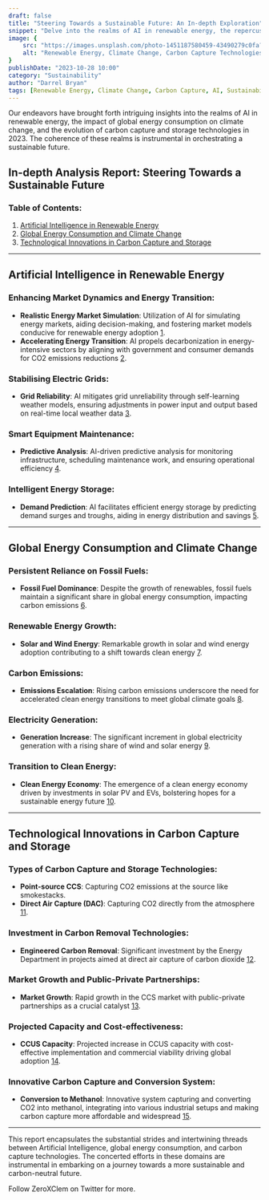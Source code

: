```yaml
---
draft: false 
title: "Steering Towards a Sustainable Future: An In-depth Exploration" 
snippet: "Delve into the realms of AI in renewable energy, the repercussions of global energy consumption on climate change, and the advancements in carbon capture technologies in 2023. Our sustainable journey unfolds!" 
image: {
    src: "https://images.unsplash.com/photo-1451187580459-43490279c0fa?auto=format&fit=crop&q=80&w=1000&ixlib=rb-4.0.3&ixid=M3wxMjA3fDB8MHxwaG90by1wYWdlfHx8fGVufDB8fHx8fA%3D%3D", 
    alt: "Renewable Energy, Climate Change, Carbon Capture Technologies" 
} 
publishDate: "2023-10-28 10:00" 
category: "Sustainability" 
author: "Darrel Bryan" 
tags: [Renewable Energy, Climate Change, Carbon Capture, AI, Sustainability]
---
```

 Our endeavors have brought forth intriguing insights into the realms of AI in renewable energy, the impact of global energy consumption on climate change, and the evolution of carbon capture and storage technologies in 2023. The coherence of these realms is instrumental in orchestrating a sustainable future.

## In-depth Analysis Report: Steering Towards a Sustainable Future

### **Table of Contents**:
1. [Artificial Intelligence in Renewable Energy](#ai-renewable)
2. [Global Energy Consumption and Climate Change](#global-energy)
3. [Technological Innovations in Carbon Capture and Storage](#carbon-capture)

---

## <a name="ai-renewable"></a>Artificial Intelligence in Renewable Energy

### Enhancing Market Dynamics and Energy Transition:
- **Realistic Energy Market Simulation**: Utilization of AI for simulating energy markets, aiding decision-making, and fostering market models conducive for renewable energy adoption [1](https://cai.ieee.org/2023/ai-for-energy/#:~:text=AI%20for%20Energy%20Markets%20enabling,reservoirs%2C%20customize%20drilling%20and).
- **Accelerating Energy Transition**: AI propels decarbonization in energy-intensive sectors by aligning with government and consumer demands for CO2 emissions reductions [2](https://www.weforum.org/agenda/2021/09/this-is-how-ai-will-accelerate-the-energy-transition/#:~:text=Three%20key%20trends%20are%20driving,rapid%20reductions%20in%20CO2%20emissions).

### Stabilising Electric Grids:
- **Grid Reliability**: AI mitigates grid unreliability through self-learning weather models, ensuring adjustments in power input and output based on real-time local weather data [3](https://www.quanta-cs.com/blogs/2022-9/is-artificial-intelligence-the-future-of-renewable-energy).

### Smart Equipment Maintenance:
- **Predictive Analysis**: AI-driven predictive analysis for monitoring infrastructure, scheduling maintenance work, and ensuring operational efficiency [4](https://www.quanta-cs.com/blogs/2022-9/is-artificial-intelligence-the-future-of-renewable-energy).

### Intelligent Energy Storage:
- **Demand Prediction**: AI facilitates efficient energy storage by predicting demand surges and troughs, aiding in energy distribution and savings [5](https://www.quanta-cs.com/blogs/2022-9/is-artificial-intelligence-the-future-of-renewable-energy).

---

## <a name="global-energy"></a>Global Energy Consumption and Climate Change

### Persistent Reliance on Fossil Fuels:
- **Fossil Fuel Dominance**: Despite the growth of renewables, fossil fuels maintain a significant share in global energy consumption, impacting carbon emissions [6](https://www.forbes.com/sites/rrapier/2023/08/06/global-energy-trends-insights-from-the-2023-statistical-review-of-world-energy/#:~:text=The%20newest%20Review%20shows%20the,renewable%20power%20expanded%20at%20record).

### Renewable Energy Growth:
- **Solar and Wind Energy**: Remarkable growth in solar and wind energy adoption contributing to a shift towards clean energy [7](https://www.forbes.com/sites/rrapier/2023/08/06/global-energy-trends-insights-from-the-2023-statistical-review-of-world-energy/).

### Carbon Emissions:
- **Emissions Escalation**: Rising carbon emissions underscore the need for accelerated clean energy transitions to meet global climate goals [8](https://www.forbes.com/sites/rrapier/2023/08/06/global-energy-trends-insights-from-the-2023-statistical-review-of-world-energy/).

### Electricity Generation:
- **Generation Increase**: The significant increment in global electricity generation with a rising share of wind and solar energy [9](https://www.forbes.com/sites/rrapier/2023/08/06/global-energy-trends-insights-from-the-2023-statistical-review-of-world-energy/).

### Transition to Clean Energy:
- **Clean Energy Economy**: The emergence of a clean energy economy driven by investments in solar PV and EVs, bolstering hopes for a sustainable energy future [10](https://www.iea.org/reports/world-energy-outlook-2023/executive-summary).

---

## <a name="carbon-capture"></a>Technological Innovations in Carbon Capture and Storage

### Types of Carbon Capture and Storage Technologies:
- **Point-source CCS**: Capturing CO2 emissions at the source like smokestacks.
- **Direct Air Capture (DAC)**: Capturing CO2 directly from the atmosphere [11](https://www.reuters.com/sustainability/what-is-carbon-capture-storage-will-it-cut-emissions-2023-07-31/#:~:text=There%20are%20two%20main%20types,DAC).

### Investment in Carbon Removal Technologies:
- **Engineered Carbon Removal**: Significant investment by the Energy Department in projects aimed at direct air capture of carbon dioxide [12](https://apnews.com/article/climate-carbon-direct-air-capture-energy-3779d7776120570e9e9a53a00693dd1a#:~:text=Updated%205%3A11%20AM%20PDT%2C%20August,yet%20exist%20on%20a).

### Market Growth and Public-Private Partnerships:
- **Market Growth**: Rapid growth in the CCS market with public-private partnerships as a crucial catalyst [13](https://www.weforum.org/agenda/2023/10/why-carbon-capture-is-key-to-reaching-climate-goals/#:~:text=Carbon,the%20key%20to%20unlocking).

### Projected Capacity and Cost-effectiveness:
- **CCUS Capacity**: Projected increase in CCUS capacity with cost-effective implementation and commercial viability driving global adoption [14](https://www.bcg.com/publications/2023/scaling-carbon-capture-technology-wont-break-bank).

### Innovative Carbon Capture and Conversion System:
- **Conversion to Methanol**: Innovative system capturing and converting CO2 into methanol, integrating into various industrial setups and making carbon capture more affordable and widespread [15](https://techxplore.com/news/2023-01-scientists-unveil-carbon-capture-date.html).

---

This report encapsulates the substantial strides and intertwining threads between Artificial Intelligence, global energy consumption, and carbon capture technologies. The concerted efforts in these domains are instrumental in embarking on a journey towards a more sustainable and carbon-neutral future.

Follow ZeroXClem on Twitter for more.
